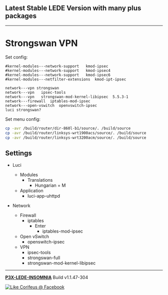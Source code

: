 [//]: #@corifeus-header

## Latest Stable LEDE Version with many plus packages

---
                        
[//]: #@corifeus-header:end
# Strongswan VPN

Set config:

```
#kernel-modules---network-support	kmod-ipsec
#kernel-modules---network-support	kmod-ipsec4	
#kernel-modules---network-support	kmod-ipsec6	
#kernel-modules---netfilter-extensions	kmod-ipt-ipsec	

network---vpn strongswan
network---vpn	ipsec-tools
network---vpn	strongswan-mod-kernel-libipsec	5.5.3-1	
network---firewall	iptables-mod-ipsec
network---open-vswitch	openvswitch-ipsec	
luci strongswan?
```

Set menu config:

```bash
cp -avr /build/router/dir-860l-b1/source/. /build/source
cp -avr /build/router/linksys-wrt1900acs/source/. /build/source
cp -avr /build/router/linksys-wrt3200acm/source/. /build/source
```

## Settings
* Luci
  * Modules
    * Translations
      * Hungarian = M
  * Application
    * luci-app-uhttpd

* Network
  * Firewall
    * iptables
      * Enter
        * iptables-mod-ipsec
  * Open vSwitch
    * openswitch-ipsec
  * VPN
    * ipsec-tools
    * strongswan-full
    * strongswan-mod-kernel-libipsec

[//]: #@corifeus-footer

---

[**P3X-LEDE-INSOMNIA**](https://pages.corifeus.com/lede-insomnia) Build v1.1.47-304 

[![Like Corifeus @ Facebook](https://img.shields.io/badge/LIKE-Corifeus-3b5998.svg)](https://www.facebook.com/corifeus.software) 
 

[//]: #@corifeus-footer:end